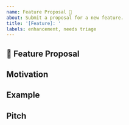 ```yaml
---
name: Feature Proposal 🚀
about: Submit a proposal for a new feature.
title: '[Feature]: '
labels: enhancement, needs triage
---
```


<!-- Thank you for taking the time to suggest a new feature! -->

## 🚀 Feature Proposal

<!-- A clear and concise description of what the feature is. Please include if your feature request is related to a problem. -->

## Motivation

<!-- Please outline the motivation for the proposal. -->

## Example

<!-- Please provide an example for how this feature would be used. -->

## Pitch

<!-- Why does this feature belong in the C2M project? -->
